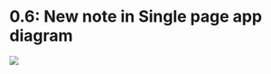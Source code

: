 # 0.6: New note in Single page app diagram

[![](https://mermaid.ink/img/pako:eNplks1OwzAQhF_F2nOb0AZayIETHPmR4BgJbe1NYpHYxt60oCjvjt20vdSn9TfrGWvtEaRVBCUE-hnISHrS2HjsKyPicuhZS-3QsNh5ewjkr4UI94nPyqlt-fg481K8v318ipbZhTLPAw9KU8hkyFrqgjbfOqt1Tr_Yu47QudzQ4ctYpq_gcLZEyXqPTJekBOd6GXNOiaUYK-gpBGyogrKCZCKkp3hSVTDNxxRduc3Ca-r2umlZ2FpcPD9bOm-EJ6PIB8GRJXNYxDzfo1ZxfmOyqSBqfYqPpaIah44rqMwUW3Fg-_FnJJTsB1rA4FS8xWncUNbYhQt9Vpqtv8DOYgyGcgT-c-mxGh04Wkprat0kPvgu4vOQk5w1mtthl0nb50GrNj5Yu3_Y5Jv15h7XBW22Bd4VhZK71cN9vb5d1Wp7s1ojTNMC6Jj_Mv-M4weZ_gHhur8K?type=png)](https://mermaid.live/edit#pako:eNplks1OwzAQhF_F2nOb0AZayIETHPmR4BgJbe1NYpHYxt60oCjvjt20vdSn9TfrGWvtEaRVBCUE-hnISHrS2HjsKyPicuhZS-3QsNh5ewjkr4UI94nPyqlt-fg481K8v318ipbZhTLPAw9KU8hkyFrqgjbfOqt1Tr_Yu47QudzQ4ctYpq_gcLZEyXqPTJekBOd6GXNOiaUYK-gpBGyogrKCZCKkp3hSVTDNxxRduc3Ca-r2umlZ2FpcPD9bOm-EJ6PIB8GRJXNYxDzfo1ZxfmOyqSBqfYqPpaIah44rqMwUW3Fg-_FnJJTsB1rA4FS8xWncUNbYhQt9Vpqtv8DOYgyGcgT-c-mxGh04Wkprat0kPvgu4vOQk5w1mtthl0nb50GrNj5Yu3_Y5Jv15h7XBW22Bd4VhZK71cN9vb5d1Wp7s1ojTNMC6Jj_Mv-M4weZ_gHhur8K)
